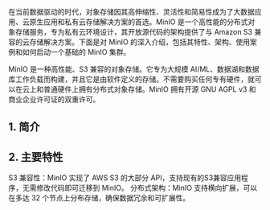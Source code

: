 在当前数据驱动的时代，对象存储因其高伸缩性、灵活性和简易性成为了大数据应用、云原生应用和私有云存储解决方案的首选。MinIO 是一个高性能的分布式对象存储服务，专为私有云环境设计，其开放源代码的架构提供了与 Amazon S3 兼容的云存储解决方案。下面是对 MinIO 的深入介绍，包括其特性、架构、使用案例和如何启动一个基础的 MinIO 集群。

MinIO 是一种高性能、S3 兼容的对象存储。它专为大规模 AI/ML、数据湖和数据库工作负载而构建，并且它是由软件定义的存储。不需要购买任何专有硬件，就可以在云上和普通硬件上拥有分布式对象存储。MinIO 拥有开源 GNU AGPL v3 和商业企业许可证的双重许可。

## 1. 简介



## 2. 主要特性

S3 兼容性：MinIO 实现了 AWS S3 的大部分 API，支持现有的S3兼容应用程序，无需修改代码即可迁移到 MinIO。
分布式架构：MinIO 支持横向扩展，可以在多达 32 个节点上分布存储，确保数据冗余和可扩展性。
